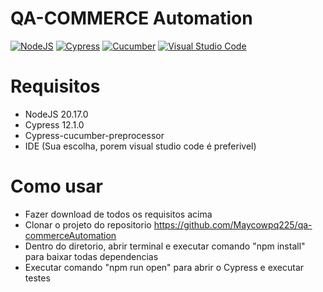# QA-COMMERCE Automation

[![NodeJS](https://img.shields.io/badge/NodeJS-v20.17.0-green.svg)](https://nodejs.org/en/download)
[![Cypress](https://img.shields.io/badge/Cypress-v12.1.0+-yellow.svg)](https://www.cypress.io/)
[![Cucumber](https://img.shields.io/badge/Cucumber-v18.0.6-blue.svg)](https://github.com/badeball/cypress-cucumber-preprocessor)
[![Visual Studio Code](https://img.shields.io/badge/Visual%20Studio-purple.svg)](https://code.visualstudio.com/download)

# Requisitos
- NodeJS 20.17.0
- Cypress 12.1.0
- Cypress-cucumber-preprocessor
- IDE (Sua escolha, porem visual studio code é preferivel)

# Como usar

- Fazer download de todos os requisitos acima
- Clonar o projeto do repositorio https://github.com/Maycowpq225/qa-commerceAutomation
- Dentro do diretorio, abrir terminal e executar comando "npm install" para baixar todas dependencias
- Executar comando "npm run open" para abrir o Cypress e executar testes